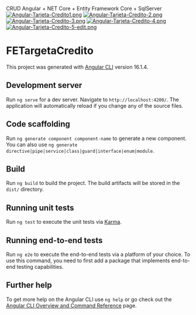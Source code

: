 
CRUD Angular + NET Core + Entity Framework Core + SqlServer
[![Angular-Tarjeta-Credito1.png](https://i.postimg.cc/tCZvKnDd/Angular-Tarjeta-Credito1.png)](https://postimg.cc/tYbzPTK7)
[![Angular-Tarjeta-Credito-2.png](https://i.postimg.cc/B6bB2RV5/Angular-Tarjeta-Credito-2.png)](https://postimg.cc/BLWF07st)
[![Angular-Tarjeta-Credito-3.png](https://i.postimg.cc/PxCFdLTk/Angular-Tarjeta-Credito-3.png)](https://postimg.cc/9RjBpQDx)
[![Angular-Tarjeta-Credito-4.png](https://i.postimg.cc/FsyCFX51/Angular-Tarjeta-Credito-4.png)](https://postimg.cc/7fLnXcLy)
[![Angular-Tarjeta-Credito-5-edit.png](https://i.postimg.cc/yxFjNcG2/Angular-Tarjeta-Credito-5-edit.png)](https://postimg.cc/9wQZ8RCB)


# FETargetaCredito

This project was generated with [Angular CLI](https://github.com/angular/angular-cli) version 16.1.4.

## Development server

Run `ng serve` for a dev server. Navigate to `http://localhost:4200/`. The application will automatically reload if you change any of the source files.

## Code scaffolding

Run `ng generate component component-name` to generate a new component. You can also use `ng generate directive|pipe|service|class|guard|interface|enum|module`.

## Build

Run `ng build` to build the project. The build artifacts will be stored in the `dist/` directory.

## Running unit tests

Run `ng test` to execute the unit tests via [Karma](https://karma-runner.github.io).

## Running end-to-end tests

Run `ng e2e` to execute the end-to-end tests via a platform of your choice. To use this command, you need to first add a package that implements end-to-end testing capabilities.

## Further help

To get more help on the Angular CLI use `ng help` or go check out the [Angular CLI Overview and Command Reference](https://angular.io/cli) page.
